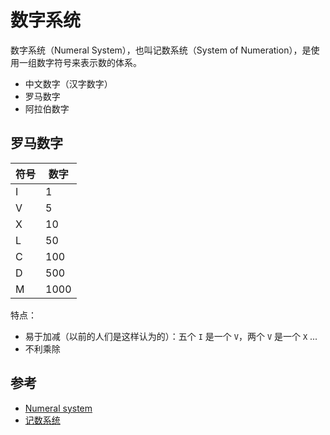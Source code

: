 # 数字系统

数字系统（Numeral System），也叫记数系统（System of Numeration），是使用一组数字符号来表示数的体系。

* 中文数字（汉字数字）
* 罗马数字
* 阿拉伯数字

## 罗马数字

| 符号 | 数字 |
| ---- | ---- |
| I    | 1    |
| V    | 5    |
| X    | 10   |
| L    | 50   |
| C    | 100  |
| D    | 500  |
| M    | 1000 |

特点：

* 易于加减（以前的人们是这样认为的）：五个 `I` 是一个 `V`，两个 `V` 是一个 `X` ...
* 不利乘除

## 参考

* [Numeral system](https://en.wikipedia.org/wiki/Numeral_system)
* [记数系统](https://zh.wikipedia.org/wiki/%E8%AE%B0%E6%95%B0%E7%B3%BB%E7%BB%9F)
